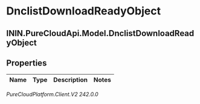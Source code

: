 # DnclistDownloadReadyObject

## ININ.PureCloudApi.Model.DnclistDownloadReadyObject

## Properties

|Name | Type | Description | Notes|
|------------ | ------------- | ------------- | -------------|



_PureCloudPlatform.Client.V2 242.0.0_
